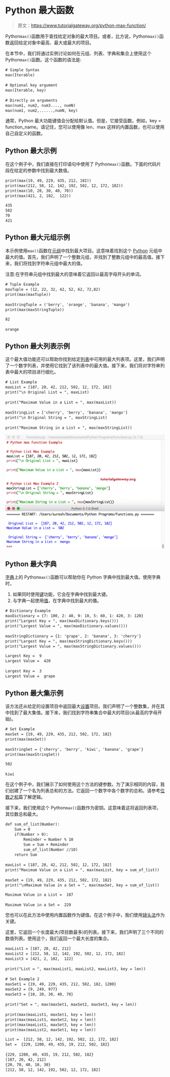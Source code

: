 # Python 最大函数

> 原文：<https://www.tutorialgateway.org/python-max-function/>

Python`max()`函数用于查找给定对象的最大项目。或者，比方说，Python`max()`函数返回给定对象中最高、最大或最大的项目。

在本节中，我们将通过实例讨论如何在元组、列表、字典和集合上使用这个 Python`max()`函数。这个函数的语法是:

```
# Simple Syntax
max(Iterable)

# Optional key argument
max(Iterable, key) 

# Directly on arguments
max(num1, num2, num3...., numN)
max(num1, num2,......,numN, key)
```

通常，Python 最大功能键值会分配给默认值。但是，它接受函数。例如，key = function_name。请记住，您可以使用像 len、max 这样的内置函数，也可以使用自己自定义的函数。

## Python 最大示例

在这个例子中，我们直接在打印语句中使用了 Python`max()`函数。下面的代码片段在给定的参数中找到最大数值。

```
print(max(19, 49, 229, 435, 212, 182))
print(max(212, 58, 12, 142, 192, 502, 12, 172, 182))
print(max(10, 20, 30, 40, 70))
print(max(421, 2, 102,  122))
```

```
435
502
70
421
```

## Python 最大元组示例

本示例使用`max()`函数在[元组](https://www.tutorialgateway.org/python-tuple/)中找到最大项目。这意味着找到这个 [Python](https://www.tutorialgateway.org/python-tutorial/) 元组中最大的值。首先，我们声明了一个整数元组，并找到了整数元组中的最高值。接下来，我们将找到字符串元组中最大的值。

注意:在字符串元组中找到最大的意味着它返回以最高字母开头的单词。

```
# Tuple Example 
maxTuple = (12, 22, 32, 42, 52, 62, 72,82)
print(max(maxTuple))

maxStringTuple = ('berry', 'orange', 'banana', 'mango')
print(max(maxStringTuple))
```

```
82

orange
```

## Python 最大列表示例

这个最大值功能还可以帮助你找到给定[列表](https://www.tutorialgateway.org/python-list/)中可用的最大列表项。这里，我们声明了一个数字列表，并使用它找到了该列表中的最大值。接下来，我们将对字符串列表中最大的项目进行细化。

```
# List Example 
maxList = [187, 20, 42, 212, 502, 12, 172, 182]
print("\n Original List = ", maxList)

print("Maximum Value in a List = ", max(maxList))

maxStringList = ['cherry', 'berry', 'banana', 'mango']
print("\n Original String = ", maxStringList)

print("Maximum String in a List = ", max(maxStringList))
```

![Python max Function 3](img/84cc51938dd318a5613d47a0eb9604c8.png)

## Python 最大字典

[字典](https://www.tutorialgateway.org/python-dictionary/)上的 Python`max()`函数可以帮助你在 Python 字典中找到最大值。使用字典时，

1.  如果同时使用[键](https://www.tutorialgateway.org/python-dictionary-keys-function/)功能，它会在字典中找到最大键。
2.  与字典一起使用[值](https://www.tutorialgateway.org/python-dictionary-values/)，在字典中找到最大的<font color="# 000000">值</font>。

```
# Dictionary Example 
maxDictionary = {7: 100, 2: 40, 9: 10, 5: 60, 1: 420, 3: 120}      
print("Largest Key = ", max(maxDictionary.keys()))
print("Largest Value = ", max(maxDictionary.values()))

maxStringDictionary = {1: 'grape', 2: 'banana', 3: 'cherry'}
print("Largest Key = ", max(maxStringDictionary.keys()))
print("Largest Value = ", max(maxStringDictionary.values()))
```

```
Largest Key =  9
Largest Value =  420

Largest Key =  3
Largest Value =  grape
```

## Python 最大集示例

该方法还从给定的设置项目中返回最大[设置](https://www.tutorialgateway.org/python-set/)项目。我们声明了一个整数集，并在其中找到了最大集值。接下来，我们找到字符串集合中最大的项目(从最高的字母开始)。

```
# Set Example 
maxSet = {19, 49, 229, 435, 212, 502, 172, 182}     
print(max(maxSet))

maxStringSet = {'cherry', 'berry', 'kiwi', 'banana', 'grape'}  
print(max(maxStringSet))
```

```
502

kiwi
```

在这个例子中，我们展示了如何使用这个方法的键参数。为了演示相同的内容，我们创建了一个名为列表总和的方法。它返回一个数字中各个数字的总和。请参考[位数之和](https://www.tutorialgateway.org/python-program-to-find-sum-of-digits-of-a-number/)篇了解逻辑。

接下来，我们使用这个 Python`max()`函数作为密钥。这意味着这将返回列表项，其位数总和最大。

```
def sum_of_list(Number):
    Sum = 0
    if(Number > 0):
        Reminder = Number % 10
        Sum = Sum + Reminder
        sum_of_list(Number //10)
    return Sum

maxList = [187, 20, 42, 212, 502, 12, 172, 182]
print("Maximum Value in a List = ", max(maxList, key = sum_of_list))

maxSet = {19, 49, 229, 435, 212, 502, 172, 182}
print("\nMaximum Value in a Set = ", max(maxSet, key = sum_of_list))
```

```
Maximum Value in a List =  187

Maximum Value in a Set =  229
```

您也可以在此方法中使用内置函数作为键值。在这个例子中，我们使用[镜头法](https://www.tutorialgateway.org/python-len-function/)作为关键。

这里，它返回一个长度最大(项目数最多)的列表。接下来，我们声明了三个不同的数值列表。使用这个，我们返回一个最大长度的集合。

```
maxList1 = [187, 20, 42, 212]
maxList2 = [212, 58, 12, 142, 192, 502, 12, 172, 182]
maxList3 = [421, 2, 102,  122]

print("List = ", max(maxList1, maxList2, maxList3, key = len))

# Set Example 2
maxSet1 = {19, 49, 229, 435, 212, 502, 182, 1200}
maxSet2 = {9, 249, 977}
maxSet3 = {10, 20, 30, 40, 70}

print("Set = ", max(maxSet1, maxSet2, maxSet3, key = len))

print(max(maxList1, maxSet1, key = len))
print(max(maxList1, maxSet2, key = len))
print(max(maxList1, maxSet3, key = len))
print(max(maxList2, maxSet1, key = len))
```

```
List =  [212, 58, 12, 142, 192, 502, 12, 172, 182]
Set =  {229, 1200, 49, 435, 19, 212, 502, 182}

{229, 1200, 49, 435, 19, 212, 502, 182}
[187, 20, 42, 212]
{20, 70, 40, 10, 30}
[212, 58, 12, 142, 192, 502, 12, 172, 182]
```